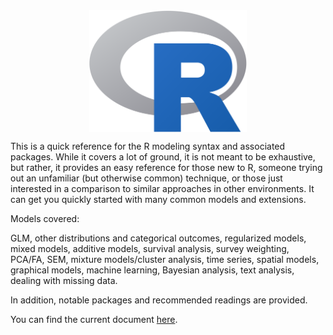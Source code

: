 <img src="img/Rlogo.svg" style="display:block; margin: 0 auto;" width=50%>


This is a quick reference for the R modeling syntax and associated packages.  While it covers a lot of ground, it is not meant to be exhaustive, but rather, it provides an easy reference for those new to R, someone trying out an unfamiliar (but otherwise common) technique, or those just interested in a comparison to similar approaches in other environments.  It can get you quickly started with many common models and extensions.

Models covered:

GLM, other distributions and categorical outcomes, regularized models, mixed models, additive models, survival analysis, survey weighting, PCA/FA, SEM, mixture models/cluster analysis, time series, spatial models, graphical models, machine learning, Bayesian analysis, text analysis, dealing with missing data.

In addition, notable packages and recommended readings are provided.

You can find the current document [here](https://m-clark.github.io/R-models/).


